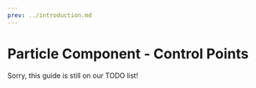 ```yaml
---
prev: ../introduction.md
---
```


# Particle Component - Control Points

Sorry, this guide is still on our TODO list!